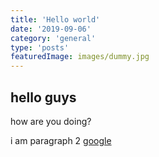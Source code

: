 ```yaml
---
title: 'Hello world'
date: '2019-09-06'
category: 'general'
type: 'posts'
featuredImage: images/dummy.jpg
---
```


## hello guys

how are you doing?

i am paragraph 2 [google](https://www.google.com)
